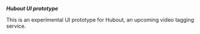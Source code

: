 ***Hubout UI prototype***

This is an experimental UI prototype for Hubout, an upcoming video tagging service.
